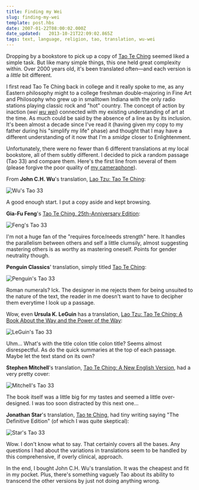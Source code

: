 ```yaml
---
title: Finding my Wei
slug: finding-my-wei
template: post.hbs
date: 2007-01-22T08:00:02.000Z
date_updated:   2013-10-21T22:09:02.865Z
tags: text, language, religion, tao, translation, wu-wei
---
```


Dropping by a bookstore to pick up a copy of <a href="http://en.wikipedia.org/wiki/Tao_Te_Ching" title="Tao Te Ching on Wikipedia">Tao Te Ching</a> seemed liked a simple task. But like many simple things, this one held great complexity within. Over 2000 years old, it's been translated often&mdash;and each version is a <em>little</em> bit different.<!--more-->

I first read Tao Te Ching back in college and it really spoke to me, as any Eastern philosophy might to a college freshman double-majoring in Fine Art and Philosophy who grew up in smalltown Indiana with the only radio stations playing classic rock and "hot" country. The concept of action by inaction (<i>wei <a href="http://en.wikipedia.org/wiki/Wu_wei" title="Wu Wei on Wikipedia">wu wei</a></i>) connected with my existing understanding of art at the time. As much could be said by the absence of a line as by its inclusion. It's been almost a decade since I've read it (having given my copy to my father during his "simplify my life" phase) and thought that I may have a different understanding of it now that I'm a <em>smidge</em> closer to Enlightenment.

Unfortunately, there were no fewer than 6 different translations at my local bookstore, all of them subtly different. I decided to pick a random passage (Tao 33) and compare them. Here's the first line from several of them (please forgive the poor quality of <a href="http://www.nokiausa.com/phones/3660" title="Nokia 3660 repraZENT!">my cameraphone</a>).

From <strong>John C.H. Wu</strong>'s translation, <a href="http://www.amazon.com/Lao-Tzu-Ching-Institute-Translations/dp/0877733880/" title="Buy it on Amazon">Lao Tzu: Tao Te Ching</a>:

<img class="center" src="http://assets.stanifesto.com/images/2007/01/tao33-wu.jpg" alt="Wu's Tao 33" />

A good enough start. I put a copy aside and kept browsing.

<strong>Gia-Fu Feng</strong>'s <a href="http://www.amazon.com/Tao-Ching-25th-Anniversary-Lao-Tsu/dp/0679776192/" title="Buy it on Amazon!">Tao Te Ching, 25th-Anniversary Edition</a>:

<img class="center" src="http://assets.stanifesto.com/images/2007/01/tao33-feng.jpg" alt="Feng's Tao 33" />

I'm not a huge fan of the "requires force/needs strength" here. It handles the parallelism between others and self a little clumsily, almost suggesting mastering others is as worthy as mastering oneself. Points for gender neutrality though.

<strong>Penguin Classics</strong>' translation, simply titled <a href="http://www.amazon.com/Tao-Te-Ching-Penguin-Classics/dp/014044131X/" title="Buy it on Amazon!">Tao Te Ching</a>:

<img class="center" src="http://assets.stanifesto.com/images/2007/01/tao33-penguin.jpg" alt="Penguin's Tao 33" />

Roman numerals? Ick. The designer in me rejects them for being unsuited to the nature of the text, the reader in me doesn't want to have to decipher them everytime I look up a passage.

Wow, even <strong>Ursula K. LeGuin</strong> has a translation, <a href="Lao Tzu : Tao Te Ching : A Book About the Way and the Power of the Way" title="Buy it on Amazon!">Lao Tzu: Tao Te Ching: A Book About the Way and the Power of the Way</a>:

<img class="center" src="http://assets.stanifesto.com/images/2007/01/tao33-leguin.jpg" alt="LeGuin's Tao 33" />

Uhm... What's with the title colon title colon title? Seems almost disrespectful. As do the quick summaries at the top of each passage. Maybe let the text stand on its own?

<strong>Stephen Mitchell</strong>'s translation, <a href="http://www.amazon.com/Tao-Te-Ching-Perennial-Classics/dp/0061142662/" title="Buy it on Amazon!">Tao Te Ching: A New English Version</a>, had a very pretty cover:

<img class="center" src="http://assets.stanifesto.com/images/2007/01/tao33-mitchell.jpg" alt="Mitchell's Tao 33" />

The book itself was a little big for my tastes and seemed a little over-designed. I was too soon distracted by this next one...

<strong>Jonathan Star</strong>'s translation, <a href="http://www.amazon.com/Tao-te-Ching-Jonathan-Star/dp/158542269X/" title="Buy it on Amazon!">Tao te Ching</a>, had tiny writing saying "The Definitive Edition" (of which I was quite skeptical):

<img class="center" src="http://assets.stanifesto.com/images/2007/01/tao33-star.jpg" alt="Star's Tao 33" />

Wow. I don't know what to say. That certainly covers all the bases. Any questions I had about the variations in translations seem to be handled by this comprehensive, if overly clinical, approach.

In the end, I bought John C.H. Wu's translation. It was the cheapest and fit in my pocket. Plus, there's something vaguely Tao about its ability to transcend the other versions by just not doing anything wrong.
